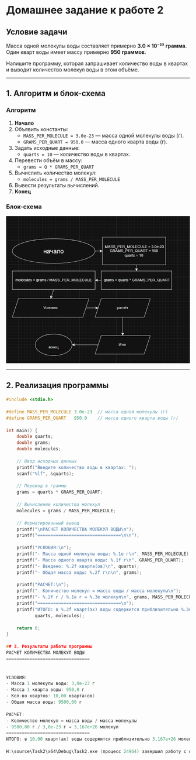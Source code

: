 # Домашнее задание к работе 2

## Условие задачи
Масса одной молекулы воды составляет примерно **3.0 × 10⁻²³ грамма**.  
Один кварт воды имеет массу примерно **950 граммов**.  

Напишите программу, которая запрашивает количество воды в квартах и выводит количество молекул воды в этом объёме.

---

## 1. Алгоритм и блок-схема

### Алгоритм
1. **Начало**
2. Объявить константы:
   - `MASS_PER_MOLECULE = 3.0e-23` — масса одной молекулы воды (г).
   - `GRAMS_PER_QUART = 950.0` — масса одного кварта воды (г).
3. Задать исходные данные:
   - `quarts = 10` — количество воды в квартах.
4. Перевести объём в массу:
   - `grams = Q * GRAMS_PER_QUART`
5. Вычислить количество молекул:
   - `molecules = grams / MASS_PER_MOLECULE`
6. Вывести результаты вычислений.
7. **Конец**

### Блок-схема
![Блок-схема алгоритма](lab_2_schema.png) 

---

## 2. Реализация программы

```c
#include <stdio.h>

#define MASS_PER_MOLECULE 3.0e-23  // масса одной молекулы (г)
#define GRAMS_PER_QUART   950.0    // масса одного кварта воды (г)

int main() {
    double quarts;
    double grams;
    double molecules;

    // Ввод исходных данных
    printf("Введите количество воды в квартах: ");
    scanf("%lf", &quarts);

    // Перевод в граммы
    grams = quarts * GRAMS_PER_QUART;

    // Вычисление количества молекул
    molecules = grams / MASS_PER_MOLECULE;

    // Форматированный вывод
    printf("\nРАСЧЕТ КОЛИЧЕСТВА МОЛЕКУЛ ВОДЫ\n");
    printf("================================\n\n");

    printf("УСЛОВИЯ:\n");
    printf("- Масса одной молекулы воды: %.1e г\n", MASS_PER_MOLECULE);
    printf("- Масса одного кварта воды: %.1f г\n", GRAMS_PER_QUART);
    printf("- Введено: %.2f кварта(ов)\n", quarts);
    printf("- Общая масса воды: %.2f г\n\n", grams);

    printf("РАСЧЕТ:\n");
    printf("- Количество молекул = масса воды / масса молекулы\n");
    printf("- %.2f г / %.1e г = %.3e молекул\n", grams, MASS_PER_MOLECULE, molecules);
    printf("================================\n");
    printf("ИТОГО: в %.2f кварт(ах) воды содержится приблизительно %.3e молекул.\n",
           quarts, molecules);

    return 0;
}

## 3. Результаты работы программы
РАСЧЕТ КОЛИЧЕСТВА МОЛЕКУЛ ВОДЫ
================================


УСЛОВИЯ:
- Масса 1 молекулы воды: 3,0e-23 г
- Масса 1 кварта воды: 950,0 г
- Кол-во квартов: 10,00 кварта(ов)
- Общая масса воды: 9500,00 г

РАСЧЕТ:
- Количество молекул = масса воды / масса молекулы
- 9500,00 г / 3,0e-23 г = 3,167e+26 молекул
================================
ИТОГО: в 10,00 кварт(ах) воды содержится приблизительно 3,167e+26 молекул.

H:\source\Task2\x64\Debug\Task2.exe (процесс 24964) завершил работу с кодом 0 (0x0).

